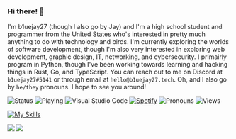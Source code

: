 ### Hi there! 👋

I'm b1uejay27 (though I also go by Jay) and I'm a high school student and programmer from the United States who's interested in pretty much anything to do with technology and birds. I'm currently exploring the worlds of software development, though I'm also very interested in exploring web development, graphic design, IT, networking, and cybersecurity. I primairly program in Python, though I've been working towards learning and hacking things in Rust, Go, and TypeScript. You can reach out to me on Discord at `b1uejay27#5141` or through email at `hello@b1uejay27.tech`. Oh, and I also go by `he/they` pronouns. I hope to see you around!

![Status](https://dev.discordprofiles.me/badge/status/554807126174990349?simple=true)
![Playing](https://dev.discordprofiles.me/badge/playing/554807126174990349)
![Visual Studio Code](https://dev.discordprofiles.me/badge/vscode/554807126174990349)
[![Spotify](https://dev.discordprofiles.me/badge/spotify/554807126174990349)](https://dev.discordprofiles.me/openspotify/554807126174990349)
![Pronouns](https://img.shields.io/endpoint?url=https://pronoundb.org/shields/6247a72e8438fe52600e43db)
![Views](https://komarev.com/ghpvc/?username=b1uejay27)

[![My Skills](https://skillicons.dev/icons?i=bash,cloudflare,discord,bots,docker,git,github,linux,nginx,postgres,py,raspberrypi,redis,vscode,workers)](https://skillicons.dev)

<img align="left" src="https://github-readme-stats.vercel.app/api?username=b1uejay27&count_private=true&line_height=21&show_icons=true&hide_border=true&theme=dracula"/>
<img align="left" src="https://github-readme-stats.vercel.app/api/top-langs/?username=b1uejay27&layout=compact&card_width=250&hide_border=true&theme=dracula"/>

